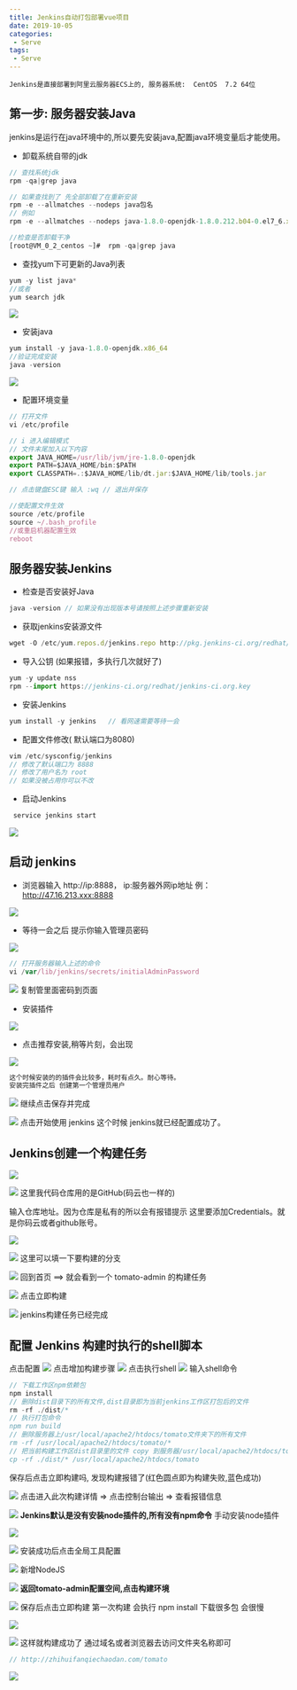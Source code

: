 ```yaml
---
title: Jenkins自动打包部署vue项目
date: 2019-10-05
categories:
 - Serve
tags:
 - Serve
---
```


`Jenkins是直接部署到阿里云服务器ECS上的, 服务器系统:  CentOS  7.2 64位`

## 第一步: 服务器安装Java
jenkins是运行在java环境中的,所以要先安装java,配置java环境变量后才能使用。
* 卸载系统自带的jdk

```js
// 查找系统jdk 
rpm -qa|grep java 

// 如果查找到了 先全部卸载了在重新安装
rpm -e --allmatches --nodeps java包名
// 例如
rpm -e --allmatches --nodeps java-1.8.0-openjdk-1.8.0.212.b04-0.el7_6.x86_64

//检查是否卸载干净
[root@VM_0_2_centos ~]#  rpm -qa|grep java 
```
* 查找yum下可更新的Java列表

```js
yum -y list java*
//或者
yum search jdk
```

![](https://user-gold-cdn.xitu.io/2019/10/2/16d8b5e3dc057f98?w=1281&h=1229&f=png&s=274374)
* 安装java

```js
yum install -y java-1.8.0-openjdk.x86_64
//验证完成安装
java -version
```

![](https://user-gold-cdn.xitu.io/2019/10/2/16d8b5ebadfc1aeb?w=1254&h=123&f=png&s=22874)
* 配置环境变量

```js
// 打开文件
vi /etc/profile  

// i 进入编辑模式
// 文件末尾加入以下内容
export JAVA_HOME=/usr/lib/jvm/jre-1.8.0-openjdk
export PATH=$JAVA_HOME/bin:$PATH
export CLASSPATH=.:$JAVA_HOME/lib/dt.jar:$JAVA_HOME/lib/tools.jar

// 点击键盘ESC键 输入 :wq // 退出并保存
```

```js
//使配置文件生效
source /etc/profile 
source ~/.bash_profile
//或重启机器配置生效
reboot
```
## 服务器安装Jenkins
* 检查是否安装好Java

```js
java -version // 如果没有出现版本号请按照上述步骤重新安装
```
* 获取jenkins安装源文件   

```js
wget -O /etc/yum.repos.d/jenkins.repo http://pkg.jenkins-ci.org/redhat/jenkins.repo
```
* 导入公钥 (如果报错，多执行几次就好了) 

```js
yum -y update nss
rpm --import https://jenkins-ci.org/redhat/jenkins-ci.org.key
```
* 安装Jenkins

```js
yum install -y jenkins   // 看网速需要等待一会
```
* 配置文件修改( 默认端口为8080) 

```js
vim /etc/sysconfig/jenkins
// 修改了默认端口为 8888
// 修改了用户名为 root
// 如果没被占用你可以不改
```
* 启动Jenkins

```js
 service jenkins start
```

![](https://user-gold-cdn.xitu.io/2019/10/2/16d8b70d41872425?w=922&h=75&f=png&s=11268)
## 启动 jenkins
* 浏览器输入 http://ip:8888， ip:服务器外网ip地址 例：http://47.16.213.xxx:8888

![](https://user-gold-cdn.xitu.io/2019/10/2/16d8b72fa85c57f2?w=1308&h=769&f=png&s=155202)
* 等待一会之后 提示你输入管理员密码

![](https://user-gold-cdn.xitu.io/2019/10/2/16d8b73488cd5074?w=1588&h=1455&f=png&s=368281)

```js
// 打开服务器输入上述的命令
vi /var/lib/jenkins/secrets/initialAdminPassword
```

![](https://user-gold-cdn.xitu.io/2019/10/2/16d8b758ae7a43c6?w=1196&h=191&f=png&s=61498)
复制管里面密码到页面
* 安装插件

![](https://user-gold-cdn.xitu.io/2019/10/2/16d8b76b378190e7?w=1616&h=1371&f=png&s=419585)
* 点击推荐安装,稍等片刻，会出现

![](https://user-gold-cdn.xitu.io/2019/10/2/16d8b774cb01d6f8?w=1609&h=1476&f=png&s=359216)

```js
这个时候安装的的插件会比较多，耗时有点久。耐心等待。
安装完插件之后 创建第一个管理员用户
```

![](https://user-gold-cdn.xitu.io/2019/10/2/16d8b77c1ec753af?w=1620&h=1481&f=png&s=229499)
继续点击保存并完成

![](https://user-gold-cdn.xitu.io/2019/10/2/16d8b782989fa4b4?w=1580&h=1452&f=png&s=307181)
点击开始使用 jenkins 这个时候 jenkins就已经配置成功了。
## Jenkins创建一个构建任务

![](https://user-gold-cdn.xitu.io/2019/10/2/16d8b794bc279d86?w=1952&h=1038&f=png&s=271262)

![](https://user-gold-cdn.xitu.io/2019/10/2/16d8b79e3ae8d81a?w=1492&h=1341&f=png&s=239389)
这里我代码仓库用的是GitHub(码云也一样的)

输入仓库地址。因为仓库是私有的所以会有报错提示 这里要添加Credentials。就是你码云或者github账号。


![](https://user-gold-cdn.xitu.io/2019/10/2/16d8b7dddc84d08d?w=1422&h=1013&f=png&s=119978)

![](https://user-gold-cdn.xitu.io/2019/10/2/16d8b7d433a4ae1d?w=1841&h=778&f=png&s=97676)
这里可以填一下要构建的分支

![](https://user-gold-cdn.xitu.io/2019/10/2/16d8b7ea441be540?w=1397&h=368&f=png&s=48826)
回到首页 ==> 就会看到一个 tomato-admin 的构建任务

![](https://user-gold-cdn.xitu.io/2019/10/2/16d8b7f69a49cf78?w=2445&h=571&f=png&s=117640)
点击立即构建

![](https://user-gold-cdn.xitu.io/2019/10/2/16d8b812e6d47099?w=1679&h=957&f=png&s=233507)
jenkins构建任务已经完成
## 配置 Jenkins 构建时执行的shell脚本
点击配置
![](https://user-gold-cdn.xitu.io/2019/10/2/16d8b8246feb3c32?w=1617&h=938&f=png&s=225690)
点击增加构建步骤
![](https://user-gold-cdn.xitu.io/2019/10/2/16d8b839d5ce60fc?w=1417&h=1635&f=png&s=218174)
点击执行shell
![](https://user-gold-cdn.xitu.io/2019/10/2/16d8b83d98996849?w=511&h=381&f=png&s=36489)
输入shell命令
```js
// 下载工作区npm依赖包
npm install
// 删除dist目录下的所有文件,dist目录即为当前jenkins工作区打包后的文件
rm -rf ./dist/*
// 执行打包命令
npm run build
// 删除服务器上/usr/local/apache2/htdocs/tomato文件夹下的所有文件
rm -rf /usr/local/apache2/htdocs/tomato/*
// 把当前构建工作区dist目录里的文件 copy 到服务器/usr/local/apache2/htdocs/tomato文件夹下
cp -rf ./dist/* /usr/local/apache2/htdocs/tomato
```
保存后点击立即构建吗, 发现构建报错了(红色圆点即为构建失败,蓝色成功)

![](https://user-gold-cdn.xitu.io/2019/10/2/16d8b892a6046479?w=1369&h=1329&f=png&s=253413)
点击进入此次构建详情 => 点击控制台输出 => 查看报错信息

![](https://user-gold-cdn.xitu.io/2019/10/2/16d8b8a64a465cc7?w=1465&h=889&f=png&s=521717)
**Jenkins默认是没有安装node插件的,所有没有npm命令**
手动安装node插件

![](https://user-gold-cdn.xitu.io/2019/10/2/16d8b8b255eb3f84?w=2220&h=1270&f=png&s=321567)

![](https://user-gold-cdn.xitu.io/2019/10/2/16d8b8bc6ea08dbd?w=2038&h=354&f=png&s=135733)
安装成功后点击全局工具配置

![](https://user-gold-cdn.xitu.io/2019/10/2/16d8b8c53e862b19?w=2431&h=1042&f=png&s=273268)
新增NodeJS

![](https://user-gold-cdn.xitu.io/2019/10/2/16d8b8ce6d332d14?w=1916&h=939&f=png&s=115655)
**返回tomato-admin配置空间,点击构建环境**

![](https://user-gold-cdn.xitu.io/2019/10/2/16d8b8ddf5fa7e1b?w=1439&h=943&f=png&s=141521)
保存后点击立即构建 第一次构建 会执行 npm install 下载很多包 会很慢

![](https://user-gold-cdn.xitu.io/2019/10/2/16d8b901d635d87e?w=1103&h=268&f=png&s=35710)

![](https://user-gold-cdn.xitu.io/2019/10/2/16d8b90611646ccd?w=1640&h=1301&f=png&s=207811)
这样就构建成功了 通过域名或者浏览器去访问文件夹名称即可

```js
// http://zhihuifanqiechaodan.com/tomato
```

![](https://user-gold-cdn.xitu.io/2019/10/2/16d8b982ef80de9b?w=2471&h=606&f=png&s=794418)